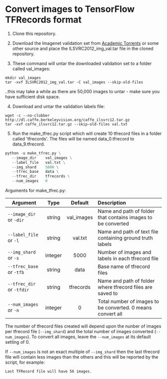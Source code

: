 # Convert images to TensorFlow TFRecords format


1. Clone this repository.

2. Download the Imagenet validation set from [Academic Torrents](https://academictorrents.com/details/5d6d0df7ed81efd49ca99ea4737e0ae5e3a5f2e5) or some other source and place the ILSVRC2012_img_val.tar file in the cloned repository.

3. These command will untar the downloaded validation set to a folder called val_images:

```shell
mkdir val_images
tar -xvf ILSVRC2012_img_val.tar -C val_images --skip-old-files
```

..this may take a while as there are 50,000 images to untar - make sure you have sufficient disk space.


4. Download and untar the validation labels file:

```shell
wget -c --no-clobber http://dl.caffe.berkeleyvision.org/caffe_ilsvrc12.tar.gz
tar -xvf caffe_ilsvrc12.tar.gz --skip-old-files val.txt
```

5. Run the make_tfrec.py script which will create 10 tfrecord files in a folder called 'tfrecords'. The files will be named data_0.tfrecord to data_9.tfrecord.

```python
python -u make_tfrec.py \
   --image_dir    val_images \
   --label_file   val.txt \
   --img_shard    5000 \
   --tfrec_base   data \
   --tfrec_dir    tfrecords \
   --num_images   0
```

Arguments for make_tfrec.py:

| Argument                |  Type  | Default |Description|
|-------------------------|:------:|:-------:|:------------------------------------------------------ |
|`--image_dir` or `-dir`  | string |val_images|Name and path of folder that contains images to be converted |
|`--label_file` or `-l`   | string |val.txt|Name and path of text file containing ground truth labels |
|`--img_shard` or `-s`    | integer|5000|Number of images and labels in each tfrecord file |
|`--tfrec_base` or `-tfb` | string |data|Base name of tfrecord files |
|`--tfrec_dir` or `-tfdir`| string |tfrecords|Name and path of folder where tfrecord files are saved to |
|`--num_images` or `-n`   | integer|0|Total number of images to be converted. 0 means convert all |


The number of tfrecord files created will depend upon the nunber of images per tfrecord file (`--img_shard`) and the total number of images converted (`--num_images`). To convert all images, leave the `--num_images` at its default setting of 0.

If `--num_images` is not an exact multiple of `--img_shard` then the last tfrecord file will contain less images than the others and this will be reported by the script, for example:

```shell
Last TFRecord file will have 56 images.
```

